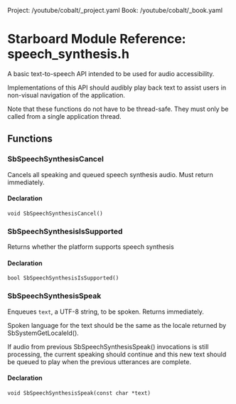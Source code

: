 Project: /youtube/cobalt/_project.yaml
Book: /youtube/cobalt/_book.yaml

# Starboard Module Reference: speech_synthesis.h

A basic text-to-speech API intended to be used for audio accessibility.

Implementations of this API should audibly play back text to assist users in
non-visual navigation of the application.

Note that these functions do not have to be thread-safe. They must only be
called from a single application thread.

## Functions ##

### SbSpeechSynthesisCancel ###

Cancels all speaking and queued speech synthesis audio. Must return immediately.

#### Declaration ####

```
void SbSpeechSynthesisCancel()
```

### SbSpeechSynthesisIsSupported ###

Returns whether the platform supports speech synthesis

#### Declaration ####

```
bool SbSpeechSynthesisIsSupported()
```

### SbSpeechSynthesisSpeak ###

Enqueues `text`, a UTF-8 string, to be spoken. Returns immediately.

Spoken language for the text should be the same as the locale returned by
SbSystemGetLocaleId().

If audio from previous SbSpeechSynthesisSpeak() invocations is still processing,
the current speaking should continue and this new text should be queued to play
when the previous utterances are complete.

#### Declaration ####

```
void SbSpeechSynthesisSpeak(const char *text)
```

